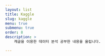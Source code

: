 ```yaml
---
layout: list
title: Kaggle
slug: kaggle
menu: true
submenu: true
order: 8
description: >
    캐글을 이용한 데이터 분석 공부한 내용을 올립니다.

---
```

